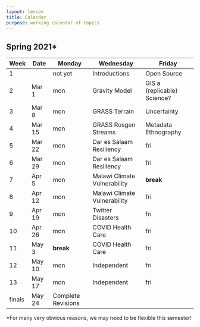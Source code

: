 ```yaml
---
layout: lesson
title: Calendar
purpose: working calendar of topics
---
```


## Spring 2021*

Week | Date | Monday | Wednesday | Friday
---- | ---- | ------ | --------- | ------
1 | | not yet | Introductions | Open Source
2 | Mar 1 | mon | Gravity Model | GIS a (replicable) Science?
3 | Mar 8 | mon | GRASS Terrain | Uncertainty
4 | Mar 15 | mon | GRASS Rosgen Streams | Metadata Ethnography
5 | Mar 22 | mon | Dar es Salaam Resiliency | fri
6 | Mar 29 | mon | Dar es Salaam Resiliency | fri
7 | Apr 5 | mon | Malawi Climate Vulnerability | **break**
8 | Apr 12 | mon | Malawi Climate Vulnerability | fri
9 | Apr 19 | mon | Twitter Disasters | fri
10 | Apr 26 | mon | COVID Health Care | fri
11 | May 3 | **break** | COVID Health Care | fri
12 | May 10 | mon | Independent | fri
13 | May 17 | mon | Independent | fri
finals | May 24 | Complete Revisions |  | 

*For many very obvious reasons, we may need to be flexible this semester!

